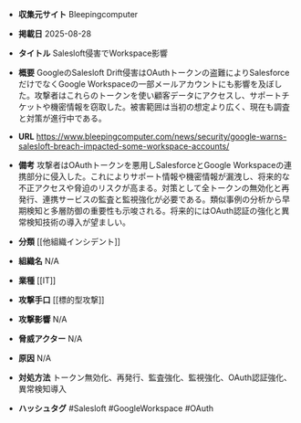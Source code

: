 - **収集元サイト**
Bleepingcomputer

- **掲載日**
2025-08-28

- **タイトル**
Salesloft侵害でWorkspace影響

- **概要**
GoogleのSalesloft Drift侵害はOAuthトークンの盗難によりSalesforceだけでなくGoogle Workspaceの一部メールアカウントにも影響を及ぼした。攻撃者はこれらのトークンを使い顧客データにアクセスし、サポートチケットや機密情報を窃取した。被害範囲は当初の想定より広く、現在も調査と対策が進行中である。

- **URL**
https://www.bleepingcomputer.com/news/security/google-warns-salesloft-breach-impacted-some-workspace-accounts/

- **備考**
攻撃者はOAuthトークンを悪用しSalesforceとGoogle Workspaceの連携部分に侵入した。これによりサポート情報や機密情報が漏洩し、将来的な不正アクセスや脅迫のリスクが高まる。対策として全トークンの無効化と再発行、連携サービスの監査と監視強化が必要である。類似事例の分析から早期検知と多層防御の重要性も示唆される。将来的にはOAuth認証の強化と異常検知技術の導入が望ましい。

- **分類**
[[他組織インシデント]]

- **組織名**
N/A

- **業種**
[[IT]]

- **攻撃手口**
[[標的型攻撃]]

- **攻撃影響**
N/A

- **脅威アクター**
N/A

- **原因**
N/A

- **対処方法**
トークン無効化、再発行、監査強化、監視強化、OAuth認証強化、異常検知導入

- **ハッシュタグ**
#Salesloft #GoogleWorkspace #OAuth
